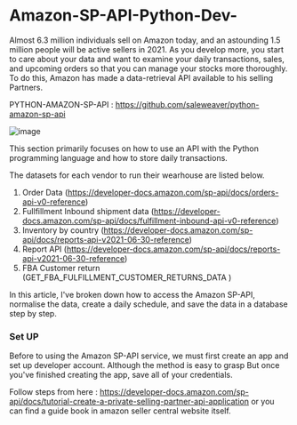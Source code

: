 # Amazon-SP-API-Python-Dev-


Almost 6.3 million individuals sell on Amazon today, and an astounding 1.5 million people will be active sellers in 2021. As you develop more, you start to care about your data and want to examine your daily transactions, sales, and upcoming orders so that you can manage your stocks more thoroughly. To do this, Amazon has made a data-retrieval API available to his selling Partners. 

PYTHON-AMAZON-SP-API : https://github.com/saleweaver/python-amazon-sp-api

![image](https://user-images.githubusercontent.com/70135833/204535742-f3c6c420-05d8-40a8-8223-4755acfc67a8.png)


This section primarily focuses on how to use an API with the Python programming language and how to store daily transactions.

The datasets for each vendor to run their wearhouse are listed below.

1. Order Data (https://developer-docs.amazon.com/sp-api/docs/orders-api-v0-reference)
2. Fullfillment Inbound shipment data (https://developer-docs.amazon.com/sp-api/docs/fulfillment-inbound-api-v0-reference)
3. Inventory by country (https://developer-docs.amazon.com/sp-api/docs/reports-api-v2021-06-30-reference)
4. Report API (https://developer-docs.amazon.com/sp-api/docs/reports-api-v2021-06-30-reference)
5. FBA Customer return (GET_FBA_FULFILLMENT_CUSTOMER_RETURNS_DATA )


In this article, I've broken down how to access the Amazon SP-API, normalise the data, create a daily schedule, and save the data in a database step by step.

### Set UP
Before to using the Amazon SP-API service, we must first create an app and set up developer account. Although the method is easy to grasp But once you've finished creating the app, save all of your credentials.

Follow steps from here : https://developer-docs.amazon.com/sp-api/docs/tutorial-create-a-private-selling-partner-api-application or you can find a guide book in amazon seller central website itself. 


